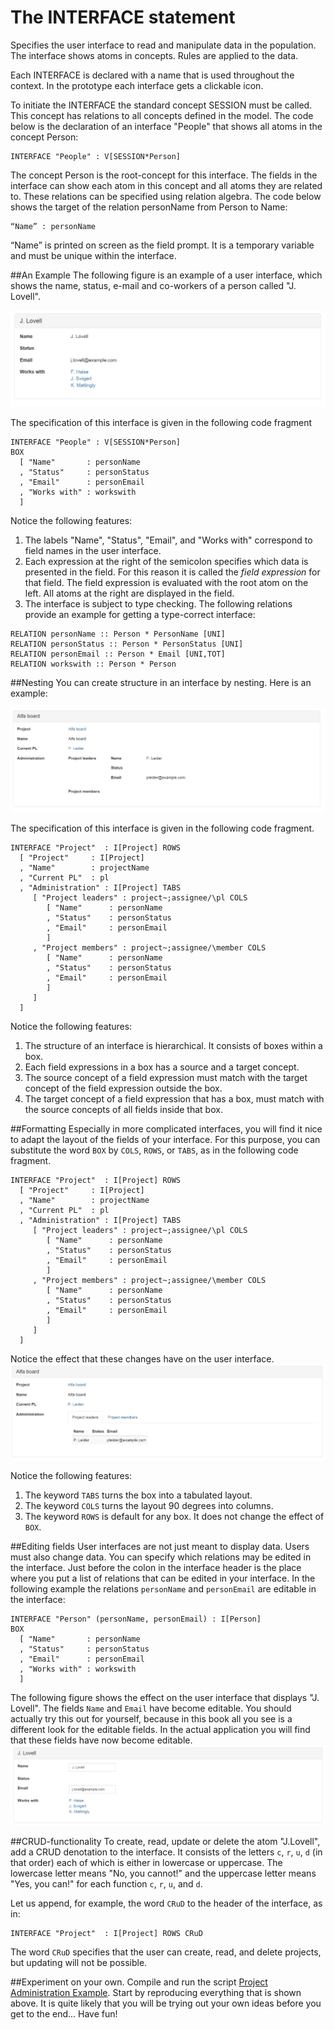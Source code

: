 # The INTERFACE statement

Specifies the user interface to read and manipulate data in the population. The interface shows atoms in concepts. Rules are applied to the data.

Each INTERFACE is declared with a name that is used throughout the context. In the prototype each interface gets a clickable icon. 

To initiate the INTERFACE the standard concept SESSION must be called. This concept has relations to all concepts defined in the model. The code below is the declaration of an interface "People" that shows all atoms in the concept Person:

```ampersand
INTERFACE "People" : V[SESSION*Person]
```
The concept Person is the root-concept for this interface. The fields in the interface can show each atom in this concept and all atoms they are related to. These relations can be specified using relation algebra. The code below shows the target of the relation personName from Person to Name:

```ampersand
“Name” : personName
```
“Name” is printed on screen as the field prompt. It is a temporary variable and must be unique within the interface.


##An Example
The following figure is an example of a user interface, which shows the name, status, e-mail and co-workers of a person called "J. Lovell".

![Interface of "J. Lovell"](https://github.com/AmpersandTarski/documentation/blob/master/Figures/InterfaceLovellRaw.jpg?raw=true "Example of a user interface")

The specification of this interface is given in the following code fragment
```ampersand
INTERFACE "People" : V[SESSION*Person]
BOX
  [ "Name"       : personName
  , "Status"     : personStatus
  , "Email"      : personEmail
  , "Works with" : workswith 
  ]
```
Notice the following features:
1. The labels "Name", "Status", "Email", and "Works with" correspond to field names in the user interface.
2. Each expression at the right of the semicolon specifies which data is presented in the field. For this reason it is called the *field expression* for that field. The field expression is evaluated with the root atom on the left. All atoms at the right are displayed in the field.
3. The interface is subject to type checking. The following relations provide an example for getting a type-correct interface:

```
RELATION personName :: Person * PersonName [UNI]
RELATION personStatus :: Person * PersonStatus [UNI]
RELATION personEmail :: Person * Email [UNI,TOT]
RELATION workswith :: Person * Person
```

##Nesting
You can create structure in an interface by nesting. Here is an example:

![Interface of project "Alpha Board"](https://github.com/AmpersandTarski/documentation/blob/master/Figures/InterfaceAlphaBoardNested.jpg?raw=true "Example of a nested user interface")

The specification of this interface is given in the following code fragment.
```ampersand
INTERFACE "Project"  : I[Project] ROWS
  [ "Project"     : I[Project]
  , "Name"        : projectName
  , "Current PL"  : pl
  , "Administration" : I[Project] TABS
     [ "Project leaders" : project~;assignee/\pl COLS
        [ "Name"      : personName
        , "Status"    : personStatus
        , "Email"     : personEmail
        ]
     , "Project members" : project~;assignee/\member COLS
        [ "Name"      : personName
        , "Status"    : personStatus
        , "Email"     : personEmail
        ]
     ]
  ]
```
Notice the following features:
1. The structure of an interface is hierarchical. It consists of boxes within a box.
2. Each field expressions in a box has a source and a target concept.
3. The source concept of a field expression must match with the target concept of the field expression outside the box.
4. The target concept of a field expression that has a box, must match with the source concepts of all fields inside that box.

##Formatting
Especially in more complicated interfaces, you will find it nice to adapt the layout of the fields of your interface. For this purpose, you can substitute the word `BOX` by `COLS`, `ROWS`, or `TABS`, as in the following code fragment.
```ampersand
INTERFACE "Project"  : I[Project] ROWS
  [ "Project"     : I[Project]
  , "Name"        : projectName
  , "Current PL"  : pl
  , "Administration" : I[Project] TABS
     [ "Project leaders" : project~;assignee/\pl COLS
        [ "Name"      : personName
        , "Status"    : personStatus
        , "Email"     : personEmail
        ]
     , "Project members" : project~;assignee/\member COLS
        [ "Name"      : personName
        , "Status"    : personStatus
        , "Email"     : personEmail
        ]
     ]
  ]
```
Notice the effect that these changes have on the user interface.
![Interface of project "Alpha Board"](https://github.com/AmpersandTarski/documentation/blob/master/Figures/InterfaceAlphaBoardFormatted.jpg?raw=true "Example of formatting by COLS, ROWS, or TABS")

Notice the following features:
1. The keyword `TABS` turns the box into a tabulated layout.
2. The keyword `COLS` turns the layout 90 degrees into columns.
3. The keyword `ROWS` is default for any box. It does not change the effect of `BOX`.

##Editing fields
User interfaces are not just meant to display data. Users must also change data. You can specify which relations may be edited in the interface. Just before the colon in the interface header is the place where you put a list of relations that can be edited in your interface. In the following example the relations `personName` and `personEmail` are editable in the interface:
```ampersand
INTERFACE "Person" (personName, personEmail) : I[Person]
BOX
  [ "Name"       : personName
  , "Status"     : personStatus
  , "Email"      : personEmail
  , "Works with" : workswith 
  ]
```
The following figure shows the effect on the user interface that displays "J. Lovell". The fields `Name` and `Email` have become editable. You should actually try this out for yourself, because in this book all you see is a different look for the editable fields. In the actual application you will find that these fields have now become editable.
![interface of "J. Lovell"](https://github.com/AmpersandTarski/documentation/blob/master/Figures/InterfaceLovellEditable.jpg?raw=true "Example of a user interface")

##CRUD-functionality
To create, read, update or delete the atom "J.Lovell", add a CRUD denotation to the interface. It consists of the letters `c`, `r`, `u`, `d` (in that order) each of which is either in lowercase or uppercase. The lowercase letter means "No, you cannot!" and the uppercase letter means "Yes, you can!" for each function `c`, `r`, `u`, and `d`.

Let us append, for example, the word `CRuD` to the header of the interface, as in:
```ampersand
INTERFACE "Project"  : I[Project] ROWS CRuD
```
The word `CRuD` specifies that the user can create, read, and delete projects, but updating will not be possible.

##Experiment on your own.
Compile and run the script [Project Administration Example](https://github.com/AmpersandTarski/ampersand-models/tree/master/Examples/ProjectAdministration "from AmpersandTarski/ampersand-models"). Start by reproducing everything that is shown above. It is quite likely that you will be trying out your own ideas before you get to the end... Have fun!
